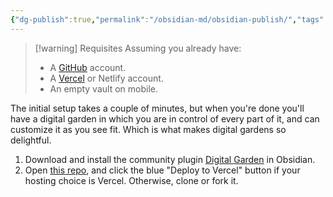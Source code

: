 ```yaml
---
{"dg-publish":true,"permalink":"/obsidian-md/obsidian-publish/","tags":["en"],"created":"2024-07-27T10:06:29.092+02:00","updated":"2024-07-27T10:06:40.343+02:00"}
---
```



> [!warning] Requisites
> Assuming you already have:
> - A [GitHub](https://github.com/signup) account.
> - A [Vercel](https://vercel.com/signup) or Netlify account.
> - An empty vault on mobile.

The initial setup takes a couple of minutes, but when you're done you'll have a digital garden in which you are in control of every part of it, and can customize it as you see fit. Which is what makes digital gardens so delightful.

1. Download and install the community plugin [Digital Garden](obsidian://show-plugin?id=digitalgarden) in Obsidian.
2. Open [this repo](https://github.com/oleeskild/digitalgarden), and click the blue "Deploy to Vercel" button if your hosting choice is Vercel. Otherwise, clone or fork it.